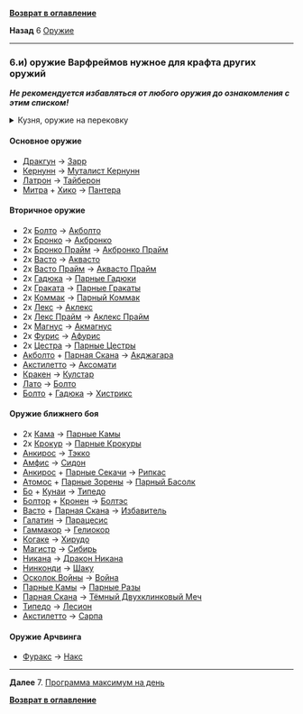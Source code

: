 **[Возврат в оглавление](index.md)**

**Назад** 6 [Оружие](06.md)
***


### 6.и) оружие Варфреймов нужное для крафта других оружий

**_Не рекомендуется избавляться от любого оружия до ознакомления с этим списком!_**

<details>
  <summary> Кузня, оружие на перековку</summary>
  
![Кузня, оружие на перековку](pictures/Smith_table_01.png  "Оружие, которое нужно для создания другого оружия")
    
</details>

#### Основное оружие

*   [Дракгун](https://warframe.fandom.com/ru/wiki/%D0%94%D1%80%D0%B0%D0%BA%D0%B3%D1%83%D0%BD)	→	[Зарр](https://warframe.fandom.com/ru/wiki/%D0%97%D0%B0%D1%80%D1%80)
*   [Кернунн](https://warframe.fandom.com/ru/wiki/%D0%9A%D0%B5%D1%80%D0%BD%D1%83%D0%BD%D0%BD)	→	[Муталист Кернунн](https://warframe.fandom.com/ru/wiki/%D0%9C%D1%83%D1%82%D0%B0%D0%BB%D0%B8%D1%81%D1%82_%D0%9A%D0%B5%D1%80%D0%BD%D1%83%D0%BD%D0%BD)
*   [Латрон](https://warframe.fandom.com/ru/wiki/%D0%9B%D0%B0%D1%82%D1%80%D0%BE%D0%BD)	→	[Тайберон](https://warframe.fandom.com/ru/wiki/%D0%A2%D0%B0%D0%B9%D0%B1%D0%B5%D1%80%D0%BE%D0%BD)
*   [Митра](https://warframe.fandom.com/ru/wiki/%D0%9C%D0%B8%D1%82%D1%80%D0%B0) + [Хико](https://warframe.fandom.com/ru/wiki/%D0%A5%D0%B8%D0%BA%D0%BE)	→	[Пантера](https://warframe.fandom.com/ru/wiki/%D0%9F%D0%B0%D0%BD%D1%82%D0%B5%D1%80%D0%B0)

#### Вторичное оружие
*   2х [Болто](https://warframe.fandom.com/ru/wiki/%D0%91%D0%BE%D0%BB%D1%82%D0%BE)	→	[Акболто](https://warframe.fandom.com/ru/wiki/%D0%90%D0%BA%D0%B1%D0%BE%D0%BB%D1%82%D0%BE)
*   2х [Бронко](https://warframe.fandom.com/ru/wiki/%D0%91%D1%80%D0%BE%D0%BD%D0%BA%D0%BE)	→	[Акбронко](https://warframe.fandom.com/ru/wiki/%D0%90%D0%BA%D0%B1%D1%80%D0%BE%D0%BD%D0%BA%D0%BE)
*   2х [Бронко Прайм](https://warframe.fandom.com/ru/wiki/%D0%91%D1%80%D0%BE%D0%BD%D0%BA%D0%BE_%D0%9F%D1%80%D0%B0%D0%B9%D0%BC)	→	[Акбронко Прайм](https://warframe.fandom.com/ru/wiki/%D0%90%D0%BA%D0%B1%D1%80%D0%BE%D0%BD%D0%BA%D0%BE_%D0%9F%D1%80%D0%B0%D0%B9%D0%BC)
*   2х [Васто](https://warframe.fandom.com/ru/wiki/%D0%92%D0%B0%D1%81%D1%82%D0%BE)	→	[Аквасто](https://warframe.fandom.com/ru/wiki/%D0%90%D0%BA%D0%B2%D0%B0%D1%81%D1%82%D0%BE)
*   2х [Васто Прайм](https://warframe.fandom.com/ru/wiki/%D0%92%D0%B0%D1%81%D1%82%D0%BE_%D0%9F%D1%80%D0%B0%D0%B9%D0%BC)	→	[Аквасто Прайм](https://warframe.fandom.com/ru/wiki/%D0%90%D0%BA%D0%B2%D0%B0%D1%81%D1%82%D0%BE_%D0%9F%D1%80%D0%B0%D0%B9%D0%BC)
*   2х [Гадюка](https://warframe.fandom.com/ru/wiki/%D0%93%D0%B0%D0%B4%D1%8E%D0%BA%D0%B0)	→	[Парные Гадюки](https://warframe.fandom.com/ru/wiki/%D0%9F%D0%B0%D1%80%D0%BD%D1%8B%D0%B5_%D0%93%D0%B0%D0%B4%D1%8E%D0%BA%D0%B8)
*   2х [Граката](https://warframe.fandom.com/ru/wiki/%D0%93%D1%80%D0%B0%D0%BA%D0%B0%D1%82%D0%B0)	→	[Парные Гракаты](https://warframe.fandom.com/ru/wiki/%D0%9F%D0%B0%D1%80%D0%BD%D1%8B%D0%B5_%D0%93%D1%80%D0%B0%D0%BA%D0%B0%D1%82%D1%8B)
*   2х [Коммак](https://warframe.fandom.com/ru/wiki/%D0%9A%D0%BE%D0%BC%D0%BC%D0%B0%D0%BA)	→	[Парный Коммак](https://warframe.fandom.com/ru/wiki/%D0%9F%D0%B0%D1%80%D0%BD%D1%8B%D0%B9_%D0%9A%D0%BE%D0%BC%D0%BC%D0%B0%D0%BA)
*   2х [Лекс](https://warframe.fandom.com/ru/wiki/%D0%9B%D0%B5%D0%BA%D1%81)	→	[Аклекс](https://warframe.fandom.com/ru/wiki/%D0%90%D0%BA%D0%BB%D0%B5%D0%BA%D1%81)
*   2х [Лекс Прайм](https://warframe.fandom.com/ru/wiki/%D0%9B%D0%B5%D0%BA%D1%81_%D0%9F%D1%80%D0%B0%D0%B9%D0%BC)	→	[Аклекс Прайм](https://warframe.fandom.com/ru/wiki/%D0%90%D0%BA%D0%BB%D0%B5%D0%BA%D1%81_%D0%9F%D1%80%D0%B0%D0%B9%D0%BC)
*   2х [Магнус](https://warframe.fandom.com/ru/wiki/%D0%9C%D0%B0%D0%B3%D0%BD%D1%83%D1%81)	→	[Акмагнус](https://warframe.fandom.com/ru/wiki/%D0%90%D0%BA%D0%BC%D0%B0%D0%B3%D0%BD%D1%83%D1%81)
*   2х [Фурис](https://warframe.fandom.com/ru/wiki/%D0%A4%D1%83%D1%80%D0%B8%D1%81)	→	[Афурис](https://warframe.fandom.com/ru/wiki/%D0%90%D1%84%D1%83%D1%80%D0%B8%D1%81)
*   2х [Цестра](https://warframe.fandom.com/ru/wiki/%D0%A6%D0%B5%D1%81%D1%82%D1%80%D0%B0)	→	[Парные Цестры](https://warframe.fandom.com/ru/wiki/%D0%9F%D0%B0%D1%80%D0%BD%D1%8B%D0%B5_%D0%A6%D0%B5%D1%81%D1%82%D1%80%D1%8B)
*   [Акболто](https://warframe.fandom.com/ru/wiki/%D0%90%D0%BA%D0%B1%D0%BE%D0%BB%D1%82%D0%BE) + [Парная Скана](https://warframe.fandom.com/ru/wiki/%D0%9F%D0%B0%D1%80%D0%BD%D0%B0%D1%8F_%D0%A1%D0%BA%D0%B0%D0%BD%D0%B0)	→	[Акджагара](https://warframe.fandom.com/ru/wiki/%D0%90%D0%BA%D0%B4%D0%B6%D0%B0%D0%B3%D0%B0%D1%80%D0%B0)
*   [Акстилетто](https://warframe.fandom.com/ru/wiki/%D0%90%D0%BA%D1%81%D1%82%D0%B8%D0%BB%D0%B5%D1%82%D1%82%D0%BE)	→	[Аксомати](https://warframe.fandom.com/ru/wiki/%D0%90%D0%BA%D1%81%D0%BE%D0%BC%D0%B0%D1%82%D0%B8)
*   [Кракен](https://warframe.fandom.com/ru/wiki/%D0%9A%D1%80%D0%B0%D0%BA%D0%B5%D0%BD)	→	[Кулстар](https://warframe.fandom.com/ru/wiki/%D0%9A%D1%83%D0%BB%D1%81%D1%82%D0%B0%D1%80)
* [Лато](https://warframe.fandom.com/ru/wiki/%D0%9B%D0%B0%D1%82%D0%BE)	→	[Болто](https://warframe.fandom.com/ru/wiki/%D0%91%D0%BE%D0%BB%D1%82%D0%BE)
* [Болто](https://warframe.fandom.com/ru/wiki/%D0%91%D0%BE%D0%BB%D1%82%D0%BE) + [Гадюка](https://warframe.fandom.com/ru/wiki/%D0%93%D0%B0%D0%B4%D1%8E%D0%BA%D0%B0)	→	[Хистрикс](https://warframe.fandom.com/ru/wiki/%D0%A5%D0%B8%D1%81%D1%82%D1%80%D0%B8%D0%BA%D1%81)

#### Оружие ближнего боя
* 2х [Кама](https://warframe.fandom.com/ru/wiki/%D0%9A%D0%B0%D0%BC%D0%B0)	→	[Парные Камы](https://warframe.fandom.com/ru/wiki/%D0%9F%D0%B0%D1%80%D0%BD%D1%8B%D0%B5_%D0%9A%D0%B0%D0%BC%D1%8B)
* 2x [Крокур](https://warframe.fandom.com/ru/wiki/%D0%9A%D1%80%D0%BE%D0%BA%D1%83%D1%80)	→	[Парные Крокуры](https://warframe.fandom.com/ru/wiki/%D0%9F%D0%B0%D1%80%D0%BD%D1%8B%D0%B5_%D0%9A%D1%80%D0%BE%D0%BA%D1%83%D1%80%D1%8B)
* [Анкирос](https://warframe.fandom.com/ru/wiki/%D0%90%D0%BD%D0%BA%D0%B8%D1%80%D0%BE%D1%81)	→	[Тэкко](https://warframe.fandom.com/ru/wiki/%D0%A2%D1%8D%D0%BA%D0%BA%D0%BE)
* [Амфис](https://warframe.fandom.com/ru/wiki/%D0%90%D0%BC%D1%84%D0%B8%D1%81)	→	[Сидон](https://warframe.fandom.com/ru/wiki/%D0%A1%D0%B8%D0%B4%D0%BE%D0%BD)
* [Анкирос](https://warframe.fandom.com/ru/wiki/%D0%90%D0%BD%D0%BA%D0%B8%D1%80%D0%BE%D1%81) + [Парные Секачи](https://warframe.fandom.com/ru/wiki/%D0%9F%D0%B0%D1%80%D0%BD%D1%8B%D0%B5_%D0%A1%D0%B5%D0%BA%D0%B0%D1%87%D0%B8)	→	[Рипкас](https://warframe.fandom.com/ru/wiki/%D0%A0%D0%B8%D0%BF%D0%BA%D0%B0%D1%81)
* [Атомос](https://warframe.fandom.com/ru/wiki/%D0%90%D1%82%D0%BE%D0%BC%D0%BE%D1%81) + [Парные Зорены](https://warframe.fandom.com/ru/wiki/%D0%9F%D0%B0%D1%80%D0%BD%D1%8B%D0%B5_%D0%97%D0%BE%D1%80%D0%B5%D0%BD%D1%8B)	→	[Парный Басолк](https://warframe.fandom.com/ru/wiki/%D0%9F%D0%B0%D1%80%D0%BD%D1%8B%D0%B9_%D0%91%D0%B0%D1%81%D0%BE%D0%BB%D0%BA)
* [Бо](https://warframe.fandom.com/ru/wiki/%D0%91%D0%BE) + [Кунаи](https://warframe.fandom.com/ru/wiki/%D0%9A%D1%83%D0%BD%D0%B0%D0%B8)	→	[Типедо](https://warframe.fandom.com/ru/wiki/%D0%A2%D0%B8%D0%BF%D0%B5%D0%B4%D0%BE)
* [Болтор](https://warframe.fandom.com/ru/wiki/%D0%91%D0%BE%D0%BB%D1%82%D0%BE%D1%80) + [Кронен](https://warframe.fandom.com/ru/wiki/%D0%9A%D1%80%D0%BE%D0%BD%D0%B5%D0%BD)	→	[Болтэс](https://warframe.fandom.com/ru/wiki/%D0%91%D0%BE%D0%BB%D1%82%D1%8D%D1%81)
* [Васто](https://warframe.fandom.com/ru/wiki/%D0%92%D0%B0%D1%81%D1%82%D0%BE) + [Парная Скана](https://warframe.fandom.com/ru/wiki/%D0%9F%D0%B0%D1%80%D0%BD%D0%B0%D1%8F_%D0%A1%D0%BA%D0%B0%D0%BD%D0%B0)	→	[Избавитель](https://warframe.fandom.com/ru/wiki/%D0%98%D0%B7%D0%B1%D0%B0%D0%B2%D0%B8%D1%82%D0%B5%D0%BB%D1%8C)
* [Галатин](https://warframe.fandom.com/ru/wiki/%D0%93%D0%B0%D0%BB%D0%B0%D1%82%D0%B8%D0%BD)	→	[Парацесис](https://warframe.fandom.com/ru/wiki/%D0%9F%D0%B0%D1%80%D0%B0%D1%86%D0%B5%D1%81%D0%B8%D1%81)
* [Гаммакор](https://warframe.fandom.com/ru/wiki/%D0%93%D0%B0%D0%BC%D0%BC%D0%B0%D0%BA%D0%BE%D1%80)	→	[Гелиокор](https://warframe.fandom.com/ru/wiki/%D0%93%D0%B5%D0%BB%D0%B8%D0%BE%D0%BA%D0%BE%D1%80)
* [Когаке](https://warframe.fandom.com/ru/wiki/%D0%9A%D0%BE%D0%B3%D0%B0%D0%BA%D0%B5)	→	[Хирудо](https://warframe.fandom.com/ru/wiki/%D0%A5%D0%B8%D1%80%D1%83%D0%B4%D0%BE)
* [Магистр](https://warframe.fandom.com/ru/wiki/%D0%9C%D0%B0%D0%B3%D0%B8%D1%81%D1%82%D1%80)	→	[Сибирь](https://warframe.fandom.com/ru/wiki/%D0%A1%D0%B8%D0%B1%D0%B8%D1%80%D1%8C)
* [Никана](https://warframe.fandom.com/ru/wiki/%D0%9D%D0%B8%D0%BA%D0%B0%D0%BD%D0%B0)	→	[Дракон Никана](https://warframe.fandom.com/ru/wiki/%D0%94%D1%80%D0%B0%D0%BA%D0%BE%D0%BD_%D0%9D%D0%B8%D0%BA%D0%B0%D0%BD%D0%B0)
* [Нинконди](https://warframe.fandom.com/ru/wiki/%D0%9D%D0%B8%D0%BD%D0%BA%D0%BE%D0%BD%D0%B4%D0%B8)	→	[Шаку](https://warframe.fandom.com/ru/wiki/%D0%A8%D0%B0%D0%BA%D1%83)
* [Осколок Войны](https://warframe.fandom.com/ru/wiki/%D0%9E%D1%81%D0%BA%D0%BE%D0%BB%D0%BE%D0%BA_%D0%92%D0%BE%D0%B9%D0%BD%D1%8B)	→	[Война](https://warframe.fandom.com/ru/wiki/%D0%92%D0%BE%D0%B9%D0%BD%D0%B0_(%D0%BE%D1%80%D1%83%D0%B6%D0%B8%D0%B5))
* [Парные Камы](https://warframe.fandom.com/ru/wiki/%D0%9F%D0%B0%D1%80%D0%BD%D1%8B%D0%B5_%D0%9A%D0%B0%D0%BC%D1%8B)	→	[Парные Разы](https://warframe.fandom.com/ru/wiki/%D0%9F%D0%B0%D1%80%D0%BD%D0%B0%D1%8F_%D0%A0%D0%B0%D0%B7%D0%B0)
* [Парная Скана](https://warframe.fandom.com/ru/wiki/%D0%9F%D0%B0%D1%80%D0%BD%D0%B0%D1%8F_%D0%A1%D0%BA%D0%B0%D0%BD%D0%B0)	→	[Тёмный Двухклинковый Меч](https://warframe.fandom.com/ru/wiki/%D0%A2%D1%91%D0%BC%D0%BD%D1%8B%D0%B9_%D0%94%D0%B2%D1%83%D1%85%D0%BA%D0%BB%D0%B8%D0%BD%D0%BA%D0%BE%D0%B2%D1%8B%D0%B9_%D0%9C%D0%B5%D1%87)
* [Типедо](https://warframe.fandom.com/ru/wiki/%D0%A2%D0%B8%D0%BF%D0%B5%D0%B4%D0%BE)	→	[Лесион](https://warframe.fandom.com/ru/wiki/%D0%9B%D0%B5%D1%81%D0%B8%D0%BE%D0%BD)
* [Акстилетто](https://warframe.fandom.com/ru/wiki/%D0%90%D0%BA%D1%81%D1%82%D0%B8%D0%BB%D0%B5%D1%82%D1%82%D0%BE)	→	[Сарпа](https://warframe.fandom.com/ru/wiki/%D0%A1%D0%B0%D1%80%D0%BF%D0%B0)

#### Оружие Арчвинга
* [Фуракс](https://warframe.fandom.com/ru/wiki/%D0%A4%D1%83%D1%80%D0%B0%D0%BA%D1%81)	→	[Накс](https://warframe.fandom.com/ru/wiki/%D0%9D%D0%B0%D0%BA%D1%81)



***
**Далее** 7. [Программа максимум на день](07.md)

**[Возврат в оглавление](index.md)**